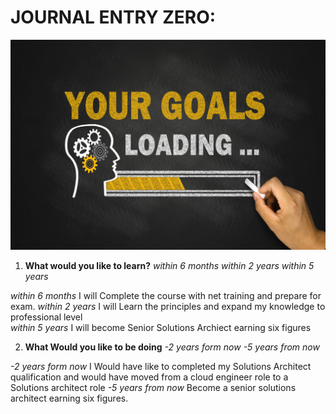 # JOURNAL ENTRY ZERO:

![alt text](Career.jpg)   

1. **What would you like to learn?**
*within 6 months*
*within 2 years*
*within 5 years*
 
*within 6 months* I will  Complete the course with net training and prepare for exam.
*within 2 years* I will Learn the principles and expand my knowledge to professional level  
*within 5 years* I will become Senior Solutions Archiect earning six figures 


2. **What Would you like to be doing**
*-2 years form now*
*-5 years from now*

*-2 years form now* I Would have like to completed my Solutions Architect qualification and would have moved from a cloud engineer role to a Solutions architect role
*-5 years from now* Become a senior solutions architect earning six figures.

